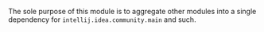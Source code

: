 The sole purpose of this module is to aggregate other modules into a single dependency for `intellij.idea.community.main` and such.
